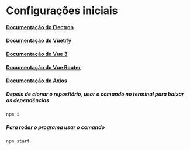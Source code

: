 # Configurações iniciais

#### **[Documentação do Electron](https://www.electronjs.org/pt/docs/latest/)**
#### **[Documentação do Vuetify](https://vuetifyjs.com/en/getting-started/installation/#installation)**
#### **[Documentação do Vue 3](https://vuejs.org/guide/introduction.html)**
#### **[Documentação do Vue Router](https://router.vuejs.org)**
#### **[Documentação do Axios](https://axios-http.com/ptbr/docs/intro)**

##### Depois de clonar o repositório, usar o comando no terminal para baixar as dependências
```
npm i
```
##### Para rodar o programa usar o comando
```
npm start
```
